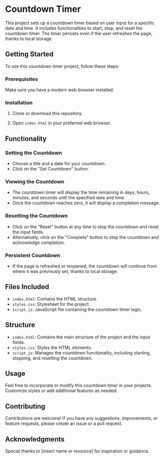# Countdown Timer

This project sets up a countdown timer based on user input for a specific date and time. It includes functionalities to start, stop, and reset the countdown timer. The timer persists even if the user refreshes the page, thanks to local storage.

## Getting Started

To use this countdown timer project, follow these steps:

### Prerequisites

Make sure you have a modern web browser installed.

### Installation

1. Clone or download this repository.

2. Open `index.html` in your preferred web browser.

## Functionality

### Setting the Countdown

- Choose a title and a date for your countdown.
- Click on the "Set Countdown" button.

### Viewing the Countdown

- The countdown timer will display the time remaining in days, hours, minutes, and seconds until the specified date and time.
- Once the countdown reaches zero, it will display a completion message.

### Resetting the Countdown

- Click on the "Reset" button at any time to stop the countdown and reset the input fields.
- Alternatively, click on the "Complete" button to stop the countdown and acknowledge completion.

### Persistent Countdown

- If the page is refreshed or reopened, the countdown will continue from where it was previously set, thanks to local storage.

## Files Included

- `index.html`: Contains the HTML structure.
- `styles.css`: Stylesheet for the project.
- `script.js`: JavaScript file containing the countdown timer logic.

## Structure

- `index.html`: Contains the main structure of the project and the input fields.
- `styles.css`: Styles the HTML elements.
- `script.js`: Manages the countdown functionality, including starting, stopping, and resetting the countdown.

## Usage

Feel free to incorporate or modify this countdown timer in your projects. Customize styles or add additional features as needed.

## Contributing

Contributions are welcome! If you have any suggestions, improvements, or feature requests, please create an issue or a pull request.

## Acknowledgments

Special thanks to [insert name or resource] for inspiration or guidance.
